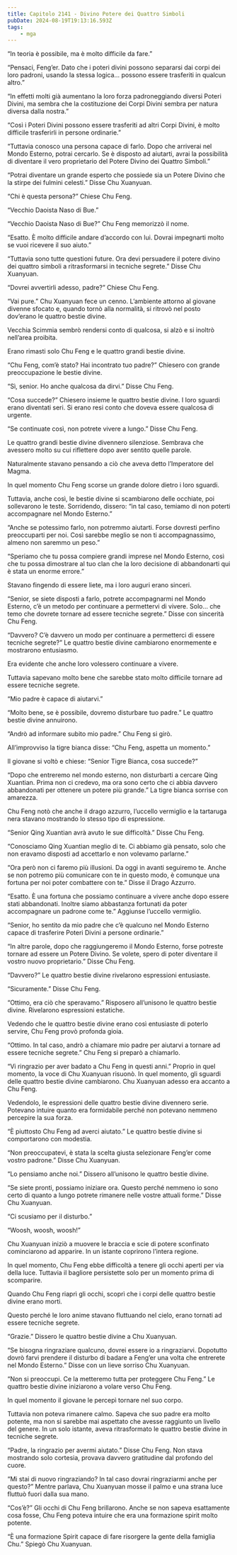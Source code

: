 ```yaml
---
title: Capitolo 2141 - Divino Potere dei Quattro Simboli
pubDate: 2024-08-19T19:13:16.593Z
tags:
    - mga
---
```





“In teoria è possibile, ma è molto difficile da fare.”

“Pensaci, Feng’er. Dato che i poteri divini possono separarsi dai corpi dei loro padroni, usando la stessa logica… possono essere trasferiti in qualcun altro.”


“In effetti molti già aumentano la loro forza padroneggiando diversi Poteri Divini, ma sembra che la costituzione dei Corpi Divini sembra per natura diversa dalla nostra.”


“Così i Poteri Divini possono essere trasferiti ad altri Corpi Divini, è molto difficile trasferirli in persone ordinarie.”


“Tuttavia conosco una persona capace di farlo. Dopo che arriverai nel Mondo Esterno, potrai cercarlo. Se è disposto ad aiutarti, avrai la possibilità di diventare il vero proprietario del Potere Divino dei Quattro Simboli.”

“Potrai diventare un grande esperto che possiede sia un Potere Divino che la stirpe dei fulmini celesti.” Disse Chu Xuanyuan.

“Chi è questa persona?” Chiese Chu Feng.


“Vecchio Daoista Naso di Bue.”

“Vecchio Daoista Naso di Bue?” Chu Feng memorizzò il nome.

“Esatto. È molto difficile andare d’accordo con lui. Dovrai impegnarti molto se vuoi ricevere il suo aiuto.”


“Tuttavia sono tutte questioni future. Ora devi persuadere il potere divino dei quattro simboli a ritrasformarsi in tecniche segrete.” Disse Chu Xuanyuan.


“Dovrei avvertirli adesso, padre?” Chiese Chu Feng.


“Vai pure.” Chu Xuanyuan fece un cenno. L’ambiente attorno al giovane divenne sfocato e, quando tornò alla normalità, si ritrovò nel posto dov’erano le quattro bestie divine.


Vecchia Scimmia sembrò rendersi conto di qualcosa, si alzò e si inoltrò nell’area proibita.


Erano rimasti solo Chu Feng e le quattro grandi bestie divine.

“Chu Feng, com’è stato? Hai incontrato tuo padre?” Chiesero con grande preoccupazione le bestie divine.

“Sì, senior. Ho anche qualcosa da dirvi.” Disse Chu Feng.


“Cosa succede?” Chiesero insieme le quattro bestie divine. I loro sguardi erano diventati seri. Si erano resi conto che doveva essere qualcosa di urgente.


“Se continuate così, non potrete vivere a lungo.” Disse Chu Feng.


Le quattro grandi bestie divine divennero silenziose. Sembrava che avessero molto su cui riflettere dopo aver sentito quelle parole.


Naturalmente stavano pensando a ciò che aveva detto l’Imperatore del Magma.


In quel momento Chu Feng scorse un grande dolore dietro i loro sguardi.


Tuttavia, anche così, le bestie divine si scambiarono delle occhiate, poi sollevarono le teste. Sorridendo, dissero: “in tal caso, temiamo di non poterti accompagnare nel Mondo Esterno.”

“Anche se potessimo farlo, non potremmo aiutarti. Forse dovresti perfino preoccuparti per noi. Così sarebbe meglio se non ti accompagnassimo, almeno non saremmo un peso.”


“Speriamo che tu possa compiere grandi imprese nel Mondo Esterno, così che tu possa dimostrare al tuo clan che la loro decisione di abbandonarti qui è stata un enorme errore.”


Stavano fingendo di essere liete, ma i loro auguri erano sinceri.


“Senior, se siete disposti a farlo, potrete accompagnarmi nel Mondo Esterno, c’è un metodo per continuare a permettervi di vivere. Solo… che temo che dovrete tornare ad essere tecniche segrete.” Disse con sincerità Chu Feng.


“Davvero? C’è davvero un modo per continuare a permetterci di essere tecniche segrete?” Le quattro bestie divine cambiarono enormemente e mostrarono entusiasmo.

Era evidente che anche loro volessero continuare a vivere.


Tuttavia sapevano molto bene che sarebbe stato molto difficile tornare ad essere tecniche segrete.


“Mio padre è capace di aiutarvi.”

“Molto bene, se è possibile, dovremo disturbare tuo padre.” Le quattro bestie divine annuirono.

“Andrò ad informare subito mio padre.” Chu Feng si girò.


All’improvviso la tigre bianca disse: “Chu Feng, aspetta un momento.”

Il giovane si voltò e chiese: “Senior Tigre Bianca, cosa succede?”


“Dopo che entreremo nel mondo esterno, non disturbarti a cercare Qing Xuantian. Prima non ci credevo, ma ora sono certo che ci abbia davvero abbandonati per ottenere un potere più grande.” La tigre bianca sorrise con amarezza.


Chu Feng notò che anche il drago azzurro, l’uccello vermiglio e la tartaruga nera stavano mostrando lo stesso tipo di espressione.

“Senior Qing Xuantian avrà avuto le sue difficoltà.” Disse Chu Feng.

“Conosciamo Qing Xuantian meglio di te. Ci abbiamo già pensato, solo che non eravamo disposti ad accettarlo e non volevamo parlarne.”


“Ora però non ci faremo più illusioni. Da oggi in avanti seguiremo te. Anche se non potremo più comunicare con te in questo modo, è comunque una fortuna per noi poter combattere con te.” Disse il Drago Azzurro.


“Esatto. È una fortuna che possiamo continuare a vivere anche dopo essere stati abbandonati. Inoltre siamo abbastanza fortunati da poter accompagnare un padrone come te.” Aggiunse l’uccello vermiglio.


“Senior, ho sentito da mio padre che c’è qualcuno nel Mondo Esterno capace di trasferire Poteri Divini a persone ordinarie.”

“In altre parole, dopo che raggiungeremo il Mondo Esterno, forse potreste tornare ad essere un Potere Divino. Se volete, spero di poter diventare il vostro nuovo proprietario.” Disse Chu Feng.


“Davvero?” Le quattro bestie divine rivelarono espressioni entusiaste.


“Sicuramente.” Disse Chu Feng.


“Ottimo, era ciò che speravamo.” Risposero all’unisono le quattro bestie divine. Rivelarono espressioni estatiche.


Vedendo che le quattro bestie divine erano così entusiaste di poterlo servire, Chu Feng provò profonda gioia.

“Ottimo. In tal caso, andrò a chiamare mio padre per aiutarvi a tornare ad essere tecniche segrete.” Chu Feng si preparò a chiamarlo.


“Vi ringrazio per aver badato a Chu Feng in questi anni.” Proprio in quel momento, la voce di Chu Xuanyuan risuonò. In quel momento, gli sguardi delle quattro bestie divine cambiarono. Chu Xuanyuan adesso era accanto a Chu Feng.


Vedendolo, le espressioni delle quattro bestie divine divennero serie. Potevano intuire quanto era formidabile perché non potevano nemmeno percepire la sua forza.


“È piuttosto Chu Feng ad averci aiutato.” Le quattro bestie divine si comportarono con modestia.


“Non preoccupatevi, è stata la scelta giusta selezionare Feng’er come vostro padrone.” Disse Chu Xuanyuan.

“Lo pensiamo anche noi.” Dissero all’unisono le quattro bestie divine.


“Se siete pronti, possiamo iniziare ora. Questo perché nemmeno io sono certo di quanto a lungo potrete rimanere nelle vostre attuali forme.” Disse Chu Xuanyuan.


“Ci scusiamo per il disturbo.”


“Woosh, woosh, woosh!”


Chu Xuanyuan iniziò a muovere le braccia e scie di potere sconfinato cominciarono ad apparire. In un istante coprirono l’intera regione.


In quel momento, Chu Feng ebbe difficoltà a tenere gli occhi aperti per via della luce. Tuttavia il bagliore persistette solo per un momento prima di scomparire.


Quando Chu Feng riaprì gli occhi, scoprì che i corpi delle quattro bestie divine erano morti.


Questo perché le loro anime stavano fluttuando nel cielo, erano tornati ad essere tecniche segrete.

“Grazie.” Dissero le quattro bestie divine a Chu Xuanyuan.

“Se bisogna ringraziare qualcuno, dovrei essere io a ringraziarvi. Dopotutto dovrò farvi prendere il disturbo di badare a Feng’er una volta che entrerete nel Mondo Esterno.” Disse con un lieve sorriso Chu Xuanyuan.


“Non si preoccupi. Ce la metteremo tutta per proteggere Chu Feng.” Le quattro bestie divine iniziarono a volare verso Chu Feng.


In quel momento il giovane le percepì tornare nel suo corpo.


Tuttavia non poteva rimanere calmo. Sapeva che suo padre era molto potente, ma non si sarebbe mai aspettato che avesse raggiunto un livello del genere. In un solo istante, aveva ritrasformato le quattro bestie divine in tecniche segrete.

“Padre, la ringrazio per avermi aiutato.” Disse Chu Feng. Non stava mostrando solo cortesia, provava davvero gratitudine dal profondo del cuore.

“Mi stai di nuovo ringraziando? In tal caso dovrai ringraziarmi anche per questo?” Mentre parlava, Chu Xuanyuan mosse il palmo e una strana luce fluttuò fuori dalla sua mano.

“Cos’è?” Gli occhi di Chu Feng brillarono. Anche se non sapeva esattamente cosa fosse, Chu Feng poteva intuire che era una formazione spirit molto potente.


“È una formazione Spirit capace di fare risorgere la gente della famiglia Chu.” Spiegò Chu Xuanyuan.

